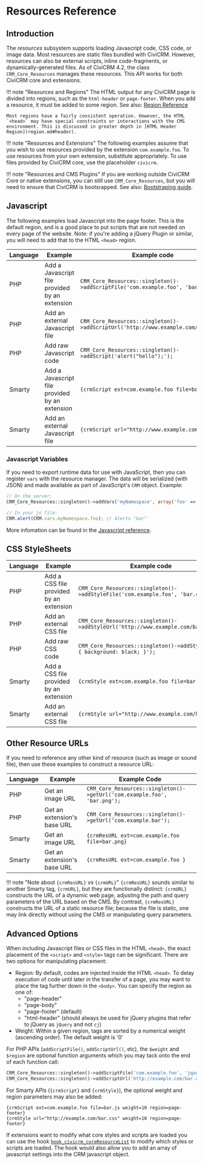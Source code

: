 # Resources Reference

## Introduction

The *resources* subsystem supports loading Javascript code, CSS code, or image data. Most resources are static files bundled with CiviCRM. However, resources can also be external scripts, inline code-fragments, or dynamically-generated files. As of CiviCRM 4.2, the class `CRM_Core_Resources` manages these resources. This API works for both CiviCRM core and extensions.

!!! note "Resources and Regions"
    The HTML output for any CiviCRM page is divided into regions, such as the `html-header` or `page-footer`. When you add a resource, it must be added to some region. See also: [Region Reference](region.md)

    Most regions have a fairly consistent operation. However, the HTML `<head>` may have special constraints or interactions with the CMS environment. This is discussed in greater depth in [HTML Header Region](region.md#header).

!!! note "Resources and Extensions"
    The following examples assume that you wish to use resources provided by the extension `com.example.foo`. To use resources from your own extension, substitute appropriately. To use files provided by CiviCRM core, use the placeholder `civicrm`.

!!! note "Resources and CMS Plugins"
    If you are working outside CiviCRM Core or native extensions, you can still use `CRM_Core_Resources`, but you will need to ensure that CiviCRM is bootsrapped. See also: [Bootstraping guide](bootstrap.md).

## Javascript

The following examples load Javascript into the page footer. This is the default region, and is a good place to put scripts that are not needed on every page of the website. Note: if you're adding a jQuery Plugin or similar, you will need to add that to the HTML `<head>` region.

Language | Example | Example code |
--- | --- | --- |
PHP | Add a Javascript file provided by an extension | `CRM_Core_Resources::singleton()->addScriptFile('com.example.foo', 'bar.js');` |
PHP | Add an external Javascript file | `CRM_Core_Resources::singleton()->addScriptUrl('http://www.example.com/bar.js');` |
PHP | Add raw Javascript code | `CRM_Core_Resources::singleton()->addScript('alert("hello");');` |
Smarty | Add a Javascript file provided by an extension | `{crmScript ext=com.example.foo file=bar.js}` |
Smarty | Add an external Javascript file | `{crmScript url="http://www.example.com/bar.js"}` |

### Javascript Variables

If you need to export runtime data for use with JavaScript, then you can register `vars` with the resource manager. The data will be serialized (with JSON) and made available as part of JavaScript's `CRM` object. Example:

```php
// On the server:
CRM_Core_Resources::singleton()->addVars('myNamespace', array('foo' => 'bar'));
```

```javascript
// In your js file:
CRM.alert(CRM.vars.myNamespace.foo); // Alerts "bar"
```

More infomation can be found in the [Javascript reference](../standards/javascript.md).

## CSS StyleSheets

Language | Example | Example code |
--- | --- | --- |
PHP | Add a CSS file provided by an extension | `CRM_Core_Resources::singleton()->addStyleFile('com.example.foo', 'bar.css');` |
PHP | Add an external CSS file | `CRM_Core_Resources::singleton()->addStyleUrl('http://www.example.com/bar.css');` |
PHP | Add raw CSS code | `CRM_Core_Resources::singleton()->addStyle('body { background: black; }');` |
Smarty | Add a CSS file provided by an extension | `{crmStyle ext=com.example.foo file=bar.css}` |
Smarty | Add an external CSS file | `{crmStyle url="http://www.example.com/bar.css"}` |

## Other Resource URLs

If you need to reference any other kind of resource (such as image or sound file), then use these examples to construct a resource URL:

| Language | Example | Example Code |
--- | --- | --- |
PHP | Get an image URL | `CRM_Core_Resources::singleton()->getUrl('com.example.foo', 'bar.png');` |
PHP | Get an extension's base URL | `CRM_Core_Resources::singleton()->getUrl('com.example.bar');` |
Smarty | Get an image URL | `{crmResURL ext=com.example.foo file=bar.png}` |
Smarty | Get an extension's base URL | `{crmResURL ext=com.example.foo }` |

!!! note "Note about `{crmResURL}` vs `{crmURL}`"
    `{crmResURL}` sounds similar to another Smarty tag, `{crmURL}`, but they are functionally distinct: `{crmURL}` constructs the URL of a dynamic web page, adjusting the path and query parameters of the URL based on the CMS. By contrast, `{crmResURL}` constructs the URL of a static resource file; because the file is static, one may link directly without using the CMS or manipulating query parameters.

## Advanced Options

When including Javascript files or CSS files in the HTML `<head>`, the exact placement of the `<script>` and `<style>` tags can be significant. There are two options for manipulating placement:

* Region: By default, codes are injected inside the HTML `<head>`. To delay execution of code until later in the transfer of a page, you may want to place the tag further down in the `<body>`. You can specify the region as one of:
    * "page-header"
    * "page-body"
    * "page-footer" (default)
    * "html-header" (should always be used for jQuery plugins that refer to jQuery as `jQuery` and not `cj`)
* Weight: Within a given region, tags are sorted by a numerical weight (ascending order). The default weight is '0'

For PHP APIs (`addScriptFile()`, `addScriptUrl()`, etc), the `$weight` and `$region` are optional function arguments which you may tack onto the end of each function call:

```php
CRM_Core_Resources::singleton()->addScriptFile('com.example.foo', 'jquery.bar.js', 10, 'html-header');
CRM_Core_Resources::singleton()->addScriptUrl('http://example.com/bar.css', 10, 'page-header');
```

For Smarty APIs (`{crmScript}` and `{crmStyle}`), the optional weight and region parameters may also be added:

```
{crmScript ext=com.example.foo file=bar.js weight=10 region=page-footer}
{crmStyle url="http://example.com/bar.css" weight=10 region=page-footer}
```

If extensions want to modify what core styles and scripts are loaded you can use the hook [`hook_civicrm_coreResourceList`](../hooks/hook_civicrm_coreResourceList.md) to modify which styles or scripts are loaded. The hook would also allow you to add an array of javascript settings into the CRM javascript object.
